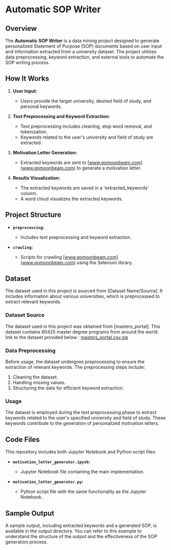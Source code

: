 # Automatic SOP Writer

## Overview

The **Automatic SOP Writer** is a data mining project designed to generate personalized Statement of Purpose (SOP) documents based on user input and information extracted from a university dataset. The project utilizes data preprocessing, keyword extraction, and external tools to automate the SOP writing process.

## How It Works

1. **User Input:**
   - Users provide the target university, desired field of study, and personal keywords.
  
2. **Text Preprocessing and Keyword Extraction:**
   - Text preprocessing includes cleaning, stop word removal, and tokenization.
   - Keywords related to the user's university and field of study are extracted.

3. **Motivation Letter Generation:**
   - Extracted keywords are sent to [www.gomoonbeam.com](www.gomoonbeam.com) to generate a motivation letter.

4. **Results Visualization:**
   - The extracted keywords are saved in a 'extracted_keywords' column.
   - A word cloud visualizes the extracted keywords.

## Project Structure

- **`preprocessing`:**
   - Includes text preprocessing and keyword extraction.

- **`crawling`:**
   - Scripts for crawling [www.gomoonbeam.com](www.gomoonbeam.com) using the Selenium library.
 
## Dataset

The dataset used in this project is sourced from [Dataset Name/Source]. It includes information about various universities, which is preprocessed to extract relevant keywords.

### Dataset Source

The dataset used in this project was obtained from [masters_portal]. This dataset contains 60425 master degree programs from around the world.
link to the dataset provided below : 
[masters_portal.csv.zip](https://github.com/negjafari/automatic-SOP-writer/files/13322143/masters_portal.csv.zip)

### Data Preprocessing

Before usage, the dataset undergoes preprocessing to ensure the extraction of relevant keywords. The preprocessing steps include:

1. Cleaning the dataset.
2. Handling missing values.
3. Structuring the data for efficient keyword extraction.

### Usage

The dataset is employed during the text preprocessing phase to extract keywords related to the user's specified university and field of study. These keywords contribute to the generation of personalized motivation letters.

## Code Files

This repository includes both Jupyter Notebook and Python script files:

- **`motivation_letter_generator.ipynb`:**
  - Jupyter Notebook file containing the main implementation.

- **`motivation_letter_generator.py`:**
  - Python script file with the same functionality as the Jupyter Notebook.

## Sample Output

A sample output, including extracted keywords and a generated SOP, is available in the output directory. You can refer to this example to understand the structure of the output and the effectiveness of the SOP generation process.
